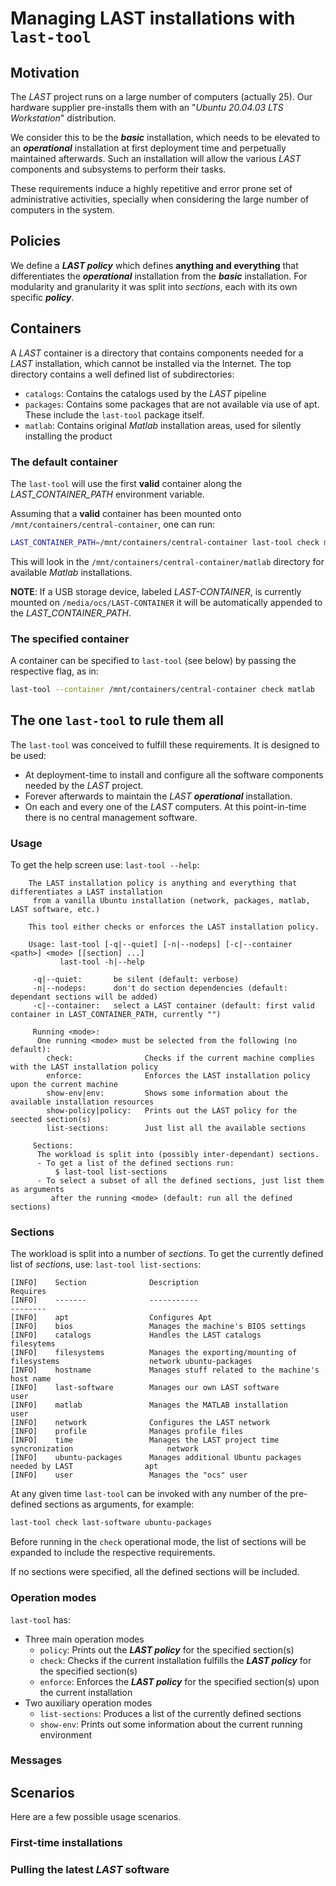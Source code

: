 # Managing LAST installations with `last-tool`

## Motivation

The *LAST* project runs on a large number of computers (actually 25).  Our hardware supplier pre-installs them
with an "_Ubuntu 20.04.03 LTS Workstation_" distribution.

We consider this to be the **_basic_** installation, which needs to be elevated to an **_operational_** installation at
first deployment time and perpetually maintained afterwards.  Such an installation will allow the various *LAST* components
and subsystems to perform their tasks.

These requirements induce a highly repetitive and error prone set of administrative activities, specially when considering the large number of computers in the system.

## Policies

We define a **_LAST policy_** which defines **anything and everything** that differentiates  the **_operational_** installation from the **_basic_** installation.  For modularity and granularity it was split into _sections_, each with its own specific **_policy_**.

## Containers

A *LAST* container is a directory that contains components needed for a *LAST* installation, which cannot be installed via
the Internet.  The top directory contains a well defined list of subdirectories:

- `catalogs`: Contains the catalogs used by the *LAST* pipeline
- `packages`: Contains some packages that are not available via use of apt. These include the `last-tool` package itself.
- `matlab`: Contains original _Matlab_ installation areas, used for silently installing the product

### The default container

The `last-tool` will use the first **valid** container along the *LAST_CONTAINER_PATH* environment variable.

Assuming that a **valid** container has been mounted onto `/mnt/containers/central-container`, one can run:

```bash
LAST_CONTAINER_PATH=/mnt/containers/central-container last-tool check matlab
```

This will look in the `/mnt/containers/central-container/matlab` directory for available _Matlab_ installations.

**NOTE**: If a USB storage device, labeled *LAST-CONTAINER*, is currently mounted on `/media/ocs/LAST-CONTAINER` it will
be automatically appended to the *LAST_CONTAINER_PATH*.

### The specified container

A container can be specified to `last-tool` (see below) by passing the respective flag, as in:

```bash
last-tool --container /mnt/containers/central-container check matlab
```

## The one `last-tool` to rule them all

The `last-tool` was conceived to fulfill these requirements.  It is designed to be used:

- At deployment-time to install and configure all the software components needed by the *LAST* project.
- Forever afterwards to maintain the *LAST* **_operational_** installation.
- On each and every one of the *LAST* computers.  At this point-in-time there is no central management software.

### Usage

To get the help screen use: `last-tool --help`:

```none
    The LAST installation policy is anything and everything that differentiates a LAST installation
     from a vanilla Ubuntu installation (network, packages, matlab, LAST software, etc.)

    This tool either checks or enforces the LAST installation policy.

    Usage: last-tool [-q|--quiet] [-n|--nodeps] [-c|--container <path>] <mode> [[section] ...] 
           last-tool -h|--help

     -q|--quiet:       be silent (default: verbose)
     -n|--nodeps:      don't do section dependencies (default: dependant sections will be added)
     -c|--container:   select a LAST container (default: first valid container in LAST_CONTAINER_PATH, currently "")

     Running <mode>:
      One running <mode> must be selected from the following (no default):
        check:                Checks if the current machine complies with the LAST installation policy
        enforce:              Enforces the LAST installation policy upon the current machine
        show-env|env:         Shows some information about the available installation resources
        show-policy|policy:   Prints out the LAST policy for the seected section(s)
        list-sections:        Just list all the available sections

     Sections:
      The workload is split into (possibly inter-dependant) sections.
      - To get a list of the defined sections run:
          $ last-tool list-sections
      - To select a subset of all the defined sections, just list them as arguments
         after the running <mode> (default: run all the defined sections)

```

### Sections

The workload is split into a number of _sections_.  To get the currently defined list of _sections_, use: `last-tool list-sections`:

```none
[INFO]    Section              Description                                                      Requires
[INFO]    -------              -----------                                                      --------
[INFO]    apt                  Configures Apt                                                   
[INFO]    bios                 Manages the machine's BIOS settings                              
[INFO]    catalogs             Handles the LAST catalogs                                        filesytems
[INFO]    filesystems          Manages the exporting/mounting of filesystems                    network ubuntu-packages
[INFO]    hostname             Manages stuff related to the machine's host name                 
[INFO]    last-software        Manages our own LAST software                                    user
[INFO]    matlab               Manages the MATLAB installation                                  user
[INFO]    network              Configures the LAST network                                      
[INFO]    profile              Manages profile files                                            
[INFO]    time                 Manages the LAST project time syncronization                     network
[INFO]    ubuntu-packages      Manages additional Ubuntu packages needed by LAST                apt
[INFO]    user                 Manages the "ocs" user 
```

At any given time `last-tool` can be invoked with any number of the pre-defined sections as arguments, for example:

```bash
last-tool check last-software ubuntu-packages
```

Before running in the `check` operational mode, the list of sections will be expanded to include the respective requirements.

If no sections were specified, all the defined sections will be included.

### Operation modes

`last-tool` has:

- Three main operation modes
  - `policy`: Prints out the **_LAST policy_** for the specified section(s)
  - `check`: Checks if the current installation fulfills the **_LAST policy_** for the specified section(s)
  - `enforce`: Enforces the **_LAST policy_** for the specified section(s) upon the current installation
- Two auxiliary operation modes
  - `list-sections`: Produces a list of the currently defined sections
  - `show-env`: Prints out some information about the current running environment

### Messages

## Scenarios

Here are a few possible usage scenarios.
### First-time installations

### Pulling the latest *LAST* software
